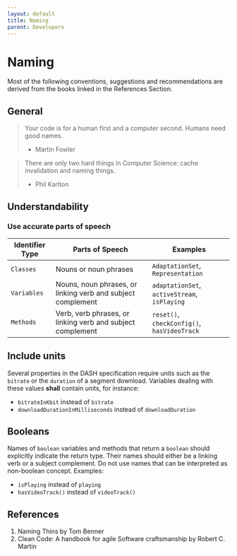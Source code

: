 ```yaml
---
layout: default
title: Naming
parent: Developers
---
```


# Naming

Most of the following conventions, suggestions and recommendations are derived from the books linked in the References
Section.

## General

> Your code is for a human first and a computer second. Humans need good names.
> - Martin Fowler

> There are only two hard things in Computer Science: cache invalidation and naming things.
> - Phil Karlton

## Understandability

### Use accurate parts of speech

| Identifier Type | Parts of Speech                                             | Examples                                     |
 |-----------------|-------------------------------------------------------------|----------------------------------------------|
| `Classes`       | Nouns or noun phrases                                       | `AdaptationSet`, `Representation`            |
| `Variables`     | Nouns, noun phrases, or linking verb and subject complement | `adaptationSet`, `activeStream`, `isPlaying` |
| `Methods`       | Verb, verb phrases, or linking verb and subject complement  | `reset()`, `checkConfig()`, `hasVideoTrack`  |

## Include units

Several properties in the DASH specification require units such as the `bitrate` or the `duration` of a segment
download.
Variables dealing with these values **shall** contain units, for instance:

* `bitrateInKbit` instead of `bitrate`
* `downloadDurationInMilliseconds` instead of `downloadDuration`

## Booleans

Names of `boolean` variables and methods that return a `boolean` should explicitly indicate the return type. Their names
should either be a linking verb or a subject complement. Do not use names that can be interpreted as non-boolean concept.
Examples:

* `isPlaying` instead of `playing`
* `hasVideoTrack()` instead of `videoTrack()`

## References

1. Naming Thins by Tom Benner
2. Clean Code: A handbook for agile Software craftsmanship by Robert C. Martin 
